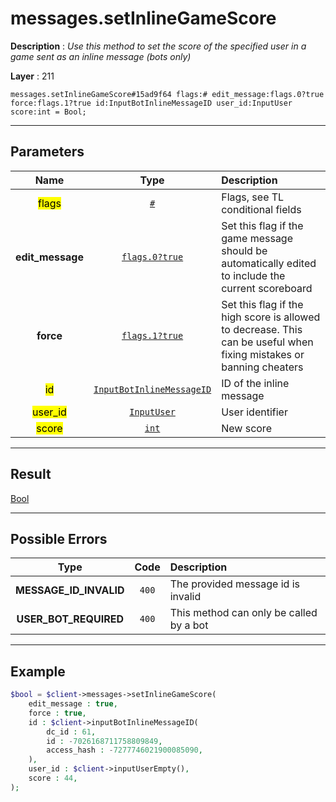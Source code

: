 # messages.setInlineGameScore

**Description** : *Use this method to set the score of the specified user in a game sent as an inline message (bots only)*

**Layer** : 211

```tl
messages.setInlineGameScore#15ad9f64 flags:# edit_message:flags.0?true force:flags.1?true id:InputBotInlineMessageID user_id:InputUser score:int = Bool;
```

---

## Parameters

| Name | Type | Description |
| :---: | :---: | :--- |
| <mark>flags</mark> | [`#`](type/#) | Flags, see TL conditional fields |
| **edit_message** | [`flags.0?true`](type/true) | Set this flag if the game message should be automatically edited to include the current scoreboard |
| **force** | [`flags.1?true`](type/true) | Set this flag if the high score is allowed to decrease. This can be useful when fixing mistakes or banning cheaters |
| <mark>id</mark> | [`InputBotInlineMessageID`](type/InputBotInlineMessageID) | ID of the inline message |
| <mark>user_id</mark> | [`InputUser`](type/InputUser) | User identifier |
| <mark>score</mark> | [`int`](type/int) | New score |

---

## Result

[Bool](type/Bool)

---

## Possible Errors

| Type | Code | Description |
| :---: | :---: | :--- |
| **MESSAGE_ID_INVALID** | `400` | The provided message id is invalid |
| **USER_BOT_REQUIRED** | `400` | This method can only be called by a bot |

---

## Example

```php
$bool = $client->messages->setInlineGameScore(
	edit_message : true,
	force : true,
	id : $client->inputBotInlineMessageID(
		dc_id : 61,
		id : -7026168711758809849,
		access_hash : -7277746021900085090,
	),
	user_id : $client->inputUserEmpty(),
	score : 44,
);
```